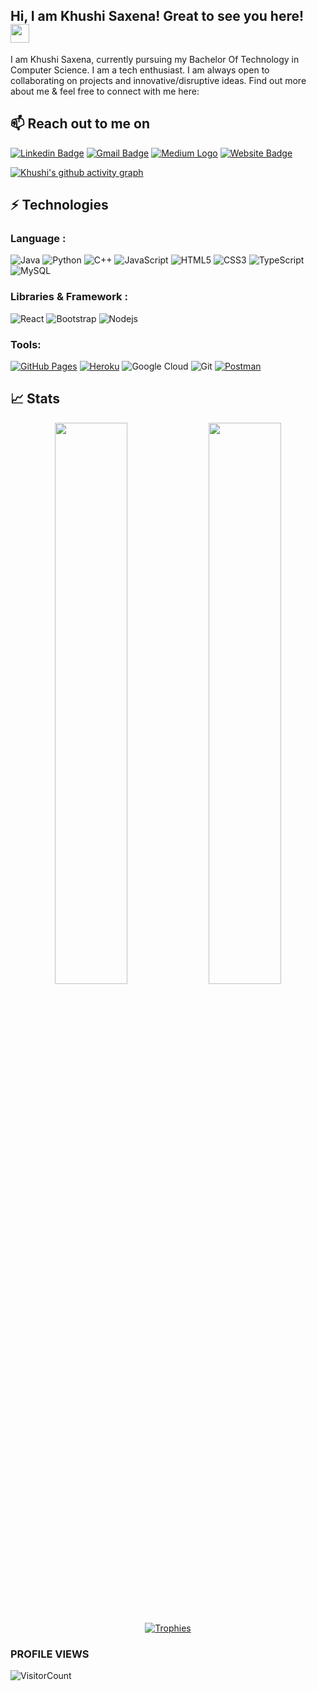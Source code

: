 ## Hi, I am Khushi Saxena! Great to see you here! <img src="https://raw.githubusercontent.com/aemmadi/aemmadi/master/wave.gif" width="30px">

I am Khushi Saxena, currently pursuing my Bachelor Of Technology in Computer Science. I am a tech enthusiast. I am always open to collaborating on projects and innovative/disruptive ideas. Find out more about me & feel free to connect with me here:
<h2>📫 Reach out to me on</h2>


[![Linkedin Badge](https://img.shields.io/badge/-LinkedIn-blue?style=flat-square&logo=Linkedin&logoColor=white&link=https://www.linkedin.com/in/khushi321/)](https://www.linkedin.com/in/khushi321/)
[![Gmail Badge](https://img.shields.io/badge/-Gmail-c14438?style=flat-square&logo=Gmail&logoColor=white&link=mailto:khushisaxenaa32@gmail.com)](mailto:khushisaxenaa32@gmail.com)
[<img src="https://img.shields.io/badge/Medium-12100E?style=for-the-badge&logo=medium&logoColor=white" alt="Medium Logo">](https://khushi321.medium.com/)
[![Website Badge](https://img.shields.io/badge/-Portfolio-black?style=flat-square&logo=Wordpress&logoColor=white&link=https://khushi0321.github.io/portfolio/#/)](https://khushi0321.github.io/portfolio/#/) 

[![Khushi's github activity graph](https://activity-graph.herokuapp.com/graph?username=Khushi0321&theme=react-dark&bg_color=20232a&hide_border=true&area=true)](https://git.io/khushi0321)

## ⚡ Technologies

### Language :

![Java](https://img.shields.io/badge/-java-E34A86?style=flat-square&logo=java)
![Python](https://img.shields.io/badge/-Python-black?style=flat-square&logo=Python)
![C++](https://img.shields.io/badge/-C++-00599C?style=flat-square&logo=c)
![JavaScript](https://img.shields.io/badge/-JavaScript-black?style=flat-square&logo=javascript)
![HTML5](https://img.shields.io/badge/-HTML5-E34F26?style=flat-square&logo=html5&logoColor=white)
![CSS3](https://img.shields.io/badge/-CSS3-1572B6?style=flat-square&logo=css3)
![TypeScript](https://img.shields.io/badge/-TypeScript-007ACC?style=flat-square&logo=typescript)
![MySQL](https://img.shields.io/badge/-MySQL-black?style=flat-square&logo=mysql)
### Libraries & Framework :

![React](https://img.shields.io/badge/-React-black?style=flat-square&logo=react)
![Bootstrap](https://img.shields.io/badge/-Bootstrap-563D7C?style=flat-square&logo=bootstrap)
![Nodejs](https://img.shields.io/badge/-Nodejs-black?style=flat-square&logo=Node.js)

### Tools:

<a href="#"><img alt="GitHub Pages" src="https://img.shields.io/badge/GitHub%20Pages-%23327FC7.svg?logo=github&logoColor=white"></a> 
<a href="#"><img alt="Heroku" src="https://img.shields.io/badge/Heroku%20-%23430098.svg?logo=heroku&logoColor=white"></a>
![Google Cloud](https://img.shields.io/badge/Google%20Cloud-black?style=flat-square&logo=google-cloud)
![Git](https://img.shields.io/badge/-Git-black?style=flat-square&logo=git)
<a href="#"><img alt="Postman" src="https://img.shields.io/badge/Postman-FF6C37?logo=postman&logoColor=white"></a>

## 📈 Stats

<p align="center">
	
  <img width="48%" src="https://github-readme-stats.vercel.app/api?username=Khushi0321&show_icons=true&theme=tokyonight" />
  <img width="48%" src="https://github-readme-streak-stats.herokuapp.com/?user=khushi0321&theme=tokyonight" />
</p>
<br><br>
<div align="center">
    <a href="https://github.com/ryo-ma/github-profile-trophy" title="Go to Source">
      <img src="https://github-profile-trophy.vercel.app/?username=Khushi0321&theme=nord&column=7" alt="Trophies" />
    </a>
  </div>
</div>

### PROFILE VIEWS 
![VisitorCount](https://profile-counter.glitch.me/Khushi0321/count.svg)
